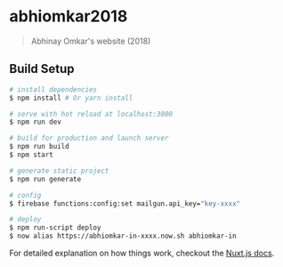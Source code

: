 # abhiomkar2018

> Abhinay Omkar's website (2018)

## Build Setup

``` bash
# install dependencies
$ npm install # Or yarn install

# serve with hot reload at localhost:3000
$ npm run dev

# build for production and launch server
$ npm run build
$ npm start

# generate static project
$ npm run generate

# config
$ firebase functions:config:set mailgun.api_key="key-xxxx"

# deploy
$ npm run-script deploy
$ now alias https://abhiomkar-in-xxxx.now.sh abhiomkar-in
```

For detailed explanation on how things work, checkout the [Nuxt.js docs](https://github.com/nuxt/nuxt.js).
